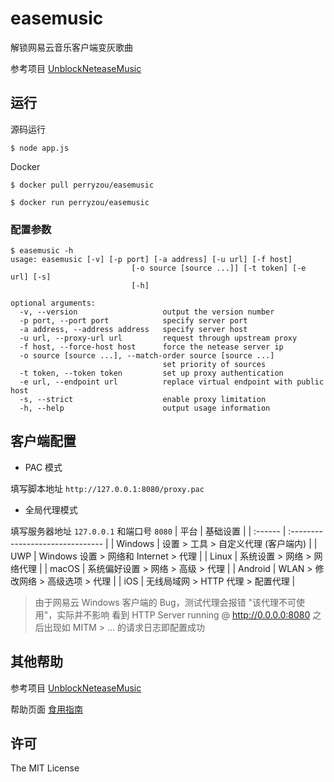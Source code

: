
# easemusic

解锁网易云音乐客户端变灰歌曲

参考项目 [UnblockNeteaseMusic](https://github.com/nondanee/UnblockNeteaseMusic)

## 运行

源码运行

```
$ node app.js
```

Docker

```
$ docker pull perryzou/easemusic
```

```
$ docker run perryzou/easemusic
```

### 配置参数

```
$ easemusic -h
usage: easemusic [-v] [-p port] [-a address] [-u url] [-f host]
                           [-o source [source ...]] [-t token] [-e url] [-s]
                           [-h]

optional arguments:
  -v, --version                   output the version number
  -p port, --port port            specify server port
  -a address, --address address   specify server host
  -u url, --proxy-url url         request through upstream proxy
  -f host, --force-host host      force the netease server ip
  -o source [source ...], --match-order source [source ...]
                                  set priority of sources
  -t token, --token token         set up proxy authentication
  -e url, --endpoint url          replace virtual endpoint with public host
  -s, --strict                    enable proxy limitation
  -h, --help                      output usage information
```

## 客户端配置

 - PAC 模式
 
填写脚本地址 `http://127.0.0.1:8080/proxy.pac`

 - 全局代理模式

填写服务器地址 `127.0.0.1` 和端口号 `8080`
| 平台    | 基础设置 |
| :------ | :------------------------------- |
| Windows | 设置 > 工具 > 自定义代理 (客户端内) |
| UWP     | Windows 设置 > 网络和 Internet > 代理 |
| Linux   | 系统设置 > 网络 > 网络代理 |
| macOS   | 系统偏好设置 > 网络 > 高级 > 代理 |
| Android | WLAN > 修改网络 > 高级选项 > 代理 |
| iOS     | 无线局域网 > HTTP 代理 > 配置代理 |

> 由于网易云 Windows 客户端的 Bug，测试代理会报错 "该代理不可使用"，实际并不影响 
> 看到 HTTP Server running @ http://0.0.0.0:8080
> 之后出现如 MITM > ... 的请求日志即配置成功

## 其他帮助

参考项目 [UnblockNeteaseMusic](https://github.com/nondanee/UnblockNeteaseMusic)

帮助页面 [食用指南](https://github.com/nondanee/UnblockNeteaseMusic/issues/22)


## 许可

The MIT License